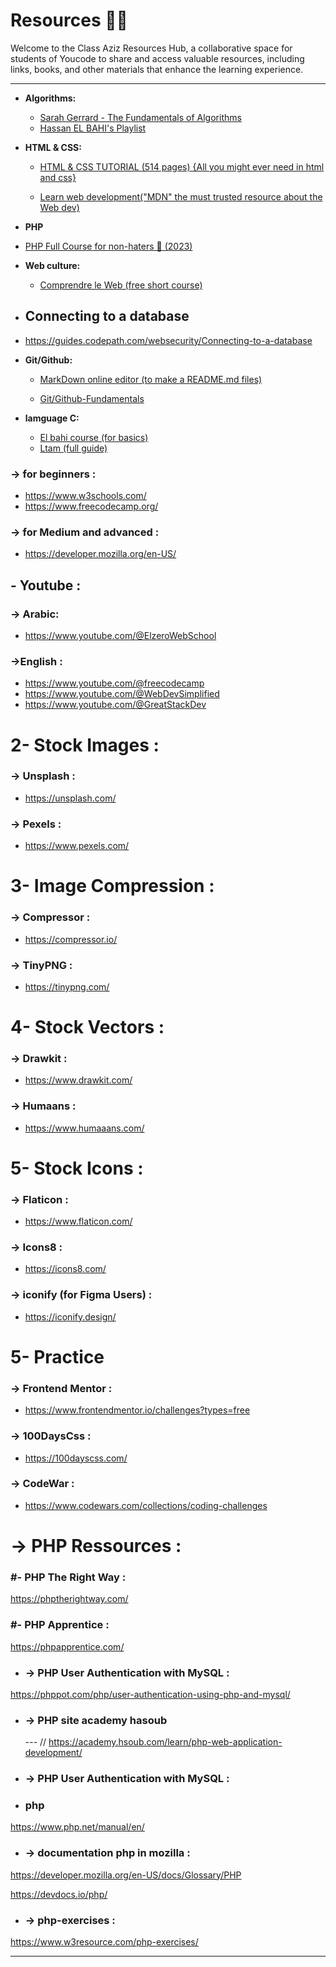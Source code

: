 
# Resources 🔗🔗

  

Welcome to the Class Aziz Resources Hub, a collaborative space for students of Youcode to share and access valuable resources, including links, books, and other materials that enhance the learning experience.

  

---

  

- **Algorithms:**


  - [Sarah Gerrard - The Fundamentals of Algorithms](https://blog.sarahgerrard.me/the-fundamentals-of-algorithms)
  - [Hassan EL BAHI's Playlist](https://www.youtube.com/playlist?list=PLZpzLuUp9qXyWylaS9C8Z4uIKWZxQc3Cq)

  

- **HTML & CSS:**

	- [HTML & CSS TUTORIAL (514 pages) {All you might ever need in html and css}](https://www.google.com/url?sa=i&url=https%3A%2F%2Fwtf.tw%2Fref%2Fduckett.pdf&psig=AOvVaw0ml-6pXKdmFT9YWS-NSvY_&ust=1698229382522000&source=images&cd=vfe&opi=89978449&ved=0CBQQ3YkBahcKEwjo4pnMu46CAxUAAAAAHQAAAAAQBA)
 

	-  [ Learn web development("MDN" the must trusted resource about the Web dev)](https://www.google.com/url?sa=i&url=https%3A%2F%2Fwtf.tw%2Fref%2Fduckett.pdf&psig=AOvVaw0ml-6pXKdmFT9YWS-NSvY_&ust=1698229382522000&source=images&cd=vfe&opi=89978449&ved=0CBQQ3YkBahcKEwjo4pnMu46CAxUAAAAAHQAAAAAQBA)
 - **PHP**
 - [PHP Full Course for non-haters 🐘 (2023)](https://youtu.be/zZ6vybT1HQs?si=29t9W-dmMQv5mnXG)
-  **Web culture:**

	- [Comprendre le Web (free short course)](https://openclassrooms.com/fr/courses/1946386-comprendre-le-web)
   
 - ## Connecting to a database ##
 - https://guides.codepath.com/websecurity/Connecting-to-a-database

-  **Git/Github:**
	- [MarkDown online editor (to make a README.md files)](https://stackedit.io/)

	- [Git/Github-Fundamentals](https://github.com/abdeljabaraitayoub/Github-Git-Fondamentals)



-  **lamguage C:**
	- [El bahi course (for basics)](https://www.youtube.com/watch?v=I4U0sQDw5Nw&list=PLZpzLuUp9qXxKSkKT43ppqzb8c2ahO4VS)
	- [Ltam (full guide)](https://www.ltam.lu/cours-c/prg-c_c.htm)




### -> for beginners :

- https://www.w3schools.com/
- https://www.freecodecamp.org/

### -> for Medium and advanced :

- https://developer.mozilla.org/en-US/

  

## - Youtube :

### -> Arabic:

- https://www.youtube.com/@ElzeroWebSchool
### ->English :
- https://www.youtube.com/@freecodecamp
- https://www.youtube.com/@WebDevSimplified
- https://www.youtube.com/@GreatStackDev

  

# 2- Stock Images :

  

### -> Unsplash :

- https://unsplash.com/

### -> Pexels :

- https://www.pexels.com/

  

# 3- Image Compression :

  

### -> Compressor :

- https://compressor.io/

### -> TinyPNG :

- https://tinypng.com/

  

# 4- Stock Vectors :

  

### -> Drawkit :

- https://www.drawkit.com/

### -> Humaans :

- https://www.humaaans.com/

  

# 5- Stock Icons :

  

### -> Flaticon :

- https://www.flaticon.com/

  

### -> Icons8 :

- https://icons8.com/

### -> iconify (for Figma Users) :
-  https://iconify.design/

# 5- Practice

  

### -> Frontend Mentor :

- https://www.frontendmentor.io/challenges?types=free

### -> 100DaysCss :

- https://100dayscss.com/

### -> CodeWar :

- https://www.codewars.com/collections/coding-challenges

# -> PHP Ressources :
### #- PHP The Right Way :
https://phptherightway.com/
### #- PHP Apprentice :
https://phpapprentice.com/
- ### -> PHP User Authentication with MySQL :
https://phppot.com/php/user-authentication-using-php-and-mysql/

- ### -> PHP site academy hasoub 
  --- // https://academy.hsoub.com/learn/php-web-application-development/

- ### -> PHP User Authentication with MySQL :
- ### php 
 https://www.php.net/manual/en/

- ### -> documentation php in mozilla :
https://developer.mozilla.org/en-US/docs/Glossary/PHP


https://devdocs.io/php/

- ### -> php-exercises :
https://www.w3resource.com/php-exercises/


---

  
